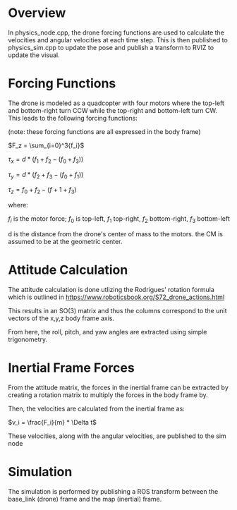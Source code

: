 # Overview

In physics_node.cpp, the drone forcing functions are used to calculate the velocities and angular velocities at each time step. This is then published to physics_sim.cpp to update the pose and publish a transform to RVIZ to update the visual.

# Forcing Functions

The drone is modeled as a quadcopter with four motors where the top-left and bottom-right turn CCW while the top-right and bottom-left turn CW. This leads to the following forcing functions:

(note: these forcing functions are all expressed in the body frame)

$F_z = \sum_{i=0}^3{f_i}$

$\tau_x = d * ( f_1 + f_2 - (f_0 + f_3) )$

$\tau_y = d * ( f_2 + f_3 - (f_0 + f_1) )$

$\tau_z = f_0 + f_2 - (f+1 + f_3)$

where:

$f_i$ is the motor force; $f_0$ is top-left, $f_1$ top-right, $f_2$ bottom-right, $f_3$ bottom-left

d is the distance from the drone's center of mass to the motors. the CM is assumed to be at the geometric center.

# Attitude Calculation

The attitude calculation is done utlizing the Rodrigues' rotation formula which is outlined in https://www.roboticsbook.org/S72_drone_actions.html

This results in an SO(3) matrix and thus the columns correspond to the unit vectors of the x,y,z body frame axis.

From here, the roll, pitch, and yaw angles are extracted using simple trigonometry.

# Inertial Frame Forces

From the attitude matrix, the forces in the inertial frame can be extracted by creating a rotation matrix to multiply the forces in the body frame by.

Then, the velocities are calculated from the inertial frame as:

$v_i = \frac{F_i}{m} * \Delta t$

These velocities, along with the angular velocities, are published to the sim node

# Simulation

The simulation is performed by publishing a ROS transform between the base_link (drone) frame and the map (inertial) frame.
